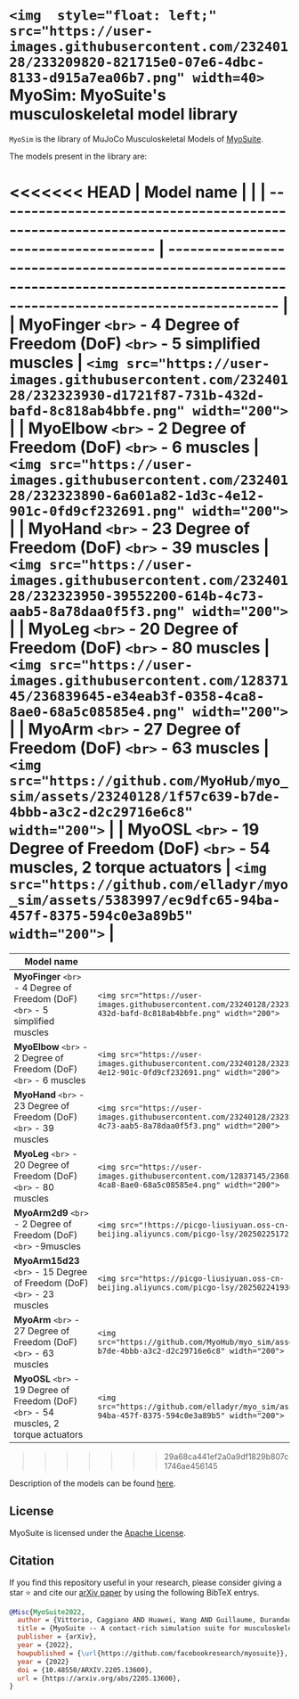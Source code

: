 # `<img  style="float: left;" src="https://user-images.githubusercontent.com/23240128/233209820-821715e0-07e6-4dbc-8133-d915a7ea06b7.png" width=40>` MyoSim: MyoSuite's musculoskeletal model library

 `MyoSim` is the library of MuJoCo Musculoskeletal Models of [MyoSuite](https://github.com/facebookresearch/myoSuite).

The models present in the library are:

<<<<<<< HEAD
| Model name                                                                                         |                                                                                                                                   |
| -------------------------------------------------------------------------------------------------- | --------------------------------------------------------------------------------------------------------------------------------- |
| **MyoFinger** `<br>` - 4 Degree of Freedom (DoF) `<br>` - 5 simplified muscles           | `<img src="https://user-images.githubusercontent.com/23240128/232323930-d1721f87-731b-432d-bafd-8c818ab4bbfe.png" width="200">` |
| **MyoElbow**  `<br>` - 2 Degree of Freedom (DoF) `<br>` - 6 muscles                      | `<img src="https://user-images.githubusercontent.com/23240128/232323890-6a601a82-1d3c-4e12-901c-0fd9cf232691.png" width="200">` |
| **MyoHand**  `<br>`  - 23 Degree of Freedom (DoF) `<br>` - 39 muscles                    | `<img src="https://user-images.githubusercontent.com/23240128/232323950-39552200-614b-4c73-aab5-8a78daa0f5f3.png" width="200">` |
| **MyoLeg**  `<br>`  - 20 Degree of Freedom (DoF) `<br>` - 80 muscles                     | `<img src="https://user-images.githubusercontent.com/12837145/236839645-e34eab3f-0358-4ca8-8ae0-68a5c08585e4.png" width="200">` |
| **MyoArm**  `<br>`  - 27 Degree of Freedom (DoF) `<br>` - 63 muscles                     | `<img src="https://github.com/MyoHub/myo_sim/assets/23240128/1f57c639-b7de-4bbb-a3c2-d2c29716e6c8" width="200">`                |
| **MyoOSL**  `<br>`  - 19 Degree of Freedom (DoF) `<br>` - 54 muscles, 2 torque actuators | `<img src="https://github.com/elladyr/myo_sim/assets/5383997/ec9dfc65-94ba-457f-8375-594c0e3a89b5" width="200">`                |
==============================================================================================

| Model name                                                                                         |                                                                                                                                   |
| -------------------------------------------------------------------------------------------------- | --------------------------------------------------------------------------------------------------------------------------------- |
| **MyoFinger** `<br>` - 4 Degree of Freedom (DoF) `<br>` - 5 simplified muscles           | `<img src="https://user-images.githubusercontent.com/23240128/232323930-d1721f87-731b-432d-bafd-8c818ab4bbfe.png" width="200">` |
| **MyoElbow**  `<br>` - 2 Degree of Freedom (DoF) `<br>` - 6 muscles                      | `<img src="https://user-images.githubusercontent.com/23240128/232323890-6a601a82-1d3c-4e12-901c-0fd9cf232691.png" width="200">` |
| **MyoHand**  `<br>`  - 23 Degree of Freedom (DoF) `<br>` - 39 muscles                    | `<img src="https://user-images.githubusercontent.com/23240128/232323950-39552200-614b-4c73-aab5-8a78daa0f5f3.png" width="200">` |
| **MyoLeg**  `<br>`  - 20 Degree of Freedom (DoF) `<br>` - 80 muscles                     | `<img src="https://user-images.githubusercontent.com/12837145/236839645-e34eab3f-0358-4ca8-8ae0-68a5c08585e4.png" width="200">` |
| **MyoArm2d9** `<br>`  - 2 Degree of Freedom (DoF) `<br>` -9muscles                      | `<img src="!https://picgo-liusiyuan.oss-cn-beijing.aliyuncs.com/picgo-lsy/202502251721237.png" width="200">`                    |
| **MyoArm15d23**  `<br>`  - 15 Degree of Freedom (DoF) `<br>` - 23 muscles                | `<img src="https://picgo-liusiyuan.oss-cn-beijing.aliyuncs.com/picgo-lsy/202502241936331.png" width="200">`                     |
| **MyoArm**  `<br>`  - 27 Degree of Freedom (DoF) `<br>` - 63 muscles                     | `<img src="https://github.com/MyoHub/myo_sim/assets/23240128/1f57c639-b7de-4bbb-a3c2-d2c29716e6c8" width="200">`                |
| **MyoOSL**  `<br>`  - 19 Degree of Freedom (DoF) `<br>` - 54 muscles, 2 torque actuators | `<img src="https://github.com/elladyr/myo_sim/assets/5383997/ec9dfc65-94ba-457f-8375-594c0e3a89b5" width="200">`                |

>>>>>>> 29a68ca441ef2a0a9df1829b807c1746ae456145
>>>>>>>
>>>>>>
>>>>>
>>>>
>>>
>>

Description of the models can be found [here](https://myosuite.readthedocs.io/en/latest/suite.html#models).

## License

MyoSuite is licensed under the [Apache License](LICENSE).

## Citation

If you find this repository useful in your research, please consider giving a star ⭐ and cite our [arXiv paper](https://arxiv.org/abs/2205.13600)  by using the following BibTeX entrys.

```BibTeX
@Misc{MyoSuite2022,
  author = {Vittorio, Caggiano AND Huawei, Wang AND Guillaume, Durandau AND Massimo, Sartori AND Vikash, Kumar},
  title = {MyoSuite -- A contact-rich simulation suite for musculoskeletal motor control},
  publisher = {arXiv},
  year = {2022},
  howpublished = {\url{https://github.com/facebookresearch/myosuite}},
  year = {2022}
  doi = {10.48550/ARXIV.2205.13600},
  url = {https://arxiv.org/abs/2205.13600},
}
```
